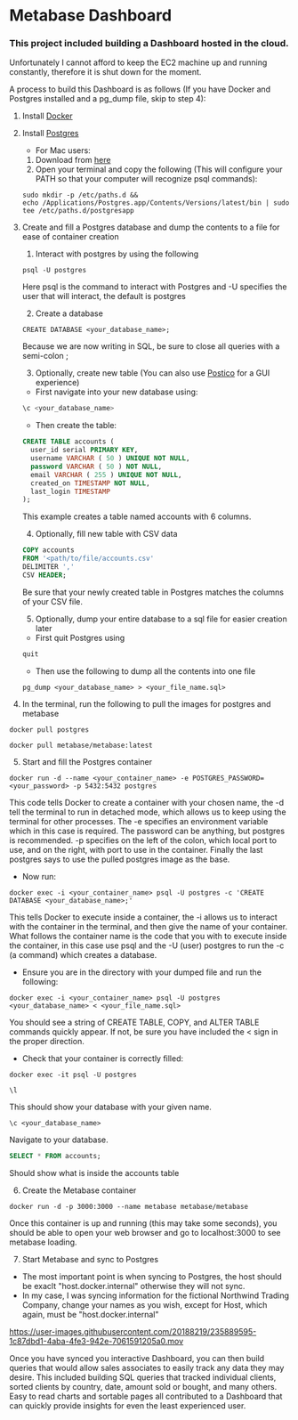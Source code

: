 # Metabase Dashboard

### This project included building a Dashboard hosted in the cloud.

Unfortunately I cannot afford to keep the EC2 machine up and running constantly, therefore it is shut down for the moment.

A process to build this Dashboard is as follows (If you have Docker and Postgres installed and a pg_dump file, skip to step 4):
1. Install [Docker](https://docs.docker.com/get-docker/)
2. Install [Postgres](https://www.postgresql.org/download/)
   - For Mac users:
    1. Download from [here](https://postgresapp.com/downloads.html)
    2. Open your terminal and copy the following (This will configure your PATH so that your computer will recognize psql commands): 
    ```
    sudo mkdir -p /etc/paths.d && 
    echo /Applications/Postgres.app/Contents/Versions/latest/bin | sudo tee /etc/paths.d/postgresapp
    ```
3. Create and fill a Postgres database and dump the contents to a file for ease of container creation
    
    1. Interact with postgres by using the following
    ```
    psql -U postgres
    ```
    Here psql is the command to interact with Postgres and -U specifies the user that will interact, the default is postgres
    
    2. Create a database
    ```
    CREATE DATABASE <your_database_name>;
    ```
    Because we are now writing in SQL, be sure to close all queries with a semi-colon ;
    
    3. Optionally, create new table (You can also use [Postico](https://eggerapps.at/postico2/) for a GUI experience)
    - First navigate into your new database using:
    ```sql
    \c <your_database_name>
    ```
    - Then create the table:
    ```sql
    CREATE TABLE accounts (
      user_id serial PRIMARY KEY,
      username VARCHAR ( 50 ) UNIQUE NOT NULL,
      password VARCHAR ( 50 ) NOT NULL,
      email VARCHAR ( 255 ) UNIQUE NOT NULL,
      created_on TIMESTAMP NOT NULL,
      last_login TIMESTAMP 
    );
    ```
    This example creates a table named accounts with 6 columns.
    
    4. Optionally, fill new table with CSV data
    ```sql
    COPY accounts
    FROM '<path/to/file/accounts.csv'
    DELIMITER ','
    CSV HEADER;
    ```
    Be sure that your newly created table in Postgres matches the columns of your CSV file.
    
    5. Optionally, dump your entire database to a sql file for easier creation later
    - First quit Postgres using
    ```sql
    quit
     ```
    - Then use the following to dump all the contents into one file
    ```
    pg_dump <your_database_name> > <your_file_name.sql>
    ```

4. In the terminal, run the following to pull the images for postgres and metabase
  ```
  docker pull postgres
  ```
  ```
  docker pull metabase/metabase:latest
  ```

5. Start and fill the Postgres container
  ```
  docker run -d --name <your_container_name> -e POSTGRES_PASSWORD=<your_password> -p 5432:5432 postgres
  ```
  This code tells Docker to create a container with your chosen name, the -d tell the terminal to run in detached mode, which allows us to 
  keep using the terminal for other processes. The -e specifies an environment variable which in this case is required. 
  The password can be anything, but postgres is recommended. -p specifies on the left of the colon, which local port to use, and on the right, 
  with port to use in the container. Finally the last postgres says to use the pulled postgres image as the base.
  
  - Now run:
  ```
  docker exec -i <your_container_name> psql -U postgres -c 'CREATE DATABASE <your_database_name>;'
  ```
  This tells Docker to execute inside a container, the -i allows us to interact with the container in the terminal, and then give the name of your
  container. What follows the container name is the code that you with to execute inside the container, in this case use psql and the -U (user) 
  postgres to run the -c (a command) which creates a database. 
  
  - Ensure you are in the directory with your dumped file and run the following:
  ```
  docker exec -i <your_container_name> psql -U postgres <your_database_name> < <your_file_name.sql>
  ```
  You should see a string of CREATE TABLE, COPY, and ALTER TABLE commands quickly appear. If not, be sure you have included the < sign in the
  proper direction.
  
  - Check that your container is correctly filled:
  ```
  docker exec -it psql -U postgres
  ```
  
  ```
  \l
  ```
  This should show your database with your given name.
  
  ```
  \c <your_database_name>
  ```
  Navigate to your database.
  
  ```sql
  SELECT * FROM accounts;
  ```
  Should show what is inside the accounts table
  
6. Create the Metabase container
  ```
  docker run -d -p 3000:3000 --name metabase metabase/metabase
  ```
  Once this container is up and running (this may take some seconds), you should be able to open your web browser and go to localhost:3000 to 
  see metabase loading.

7. Start Metabase and sync to Postgres
 - The most important point is when syncing to Postgres, the host should be exaclt "host.docker.internal" otherwise they will not sync.
 - In my case, I was syncing information for the fictional Northwind Trading Company, change your names as you wish, except for Host, which again, must be "host.docker.internal"

https://user-images.githubusercontent.com/20188219/235889595-1c87dbd1-4aba-4fe3-942e-7061591205a0.mov


Once you have synced you interactive Dashboard, you can then build queries that would allow sales associates to easily track any data they may desire. 
This included building SQL queries that tracked individual clients, sorted clients by country, date, amount sold or bought, and many others. Easy to
read charts and sortable pages all contributed to a Dashboard that can quickly provide insights for even the least experienced user.
